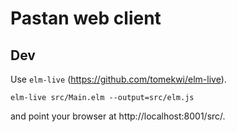 # Pastan web client

## Dev

Use `elm-live` (https://github.com/tomekwi/elm-live).


````
elm-live src/Main.elm --output=src/elm.js
````

and point your browser at http://localhost:8001/src/.

